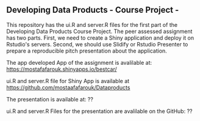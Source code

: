 ## Developing Data Products - Course Project -


This repository has the ui.R and server.R files for the first part of the Developing Data Products Course Project. The peer assessed assignment has two parts. First, we need to create a Shiny application and deploy it on Rstudio's servers. Second, we should use Slidify or Rstudio Presenter to prepare a reproducible pitch presentation about the application.

The app developed App of the assignment is avalilable at: https://mostafafarouk.shinyapps.io/bestcar/

ui.R and server.R file for Shiny App is available at https://github.com/mostaafafarouk/Dataproducts

The presentation is available at: ??

ui.R and server.R Files for the presentation are avalilable on the GitHub: ??
